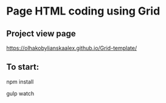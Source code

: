 # Page HTML coding using Grid

## Project view page
https://olhakobylianskaalex.github.io/Grid-template/

## To start: 
npm install 

gulp watch